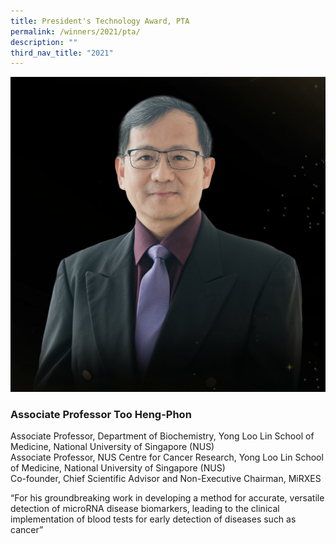 ```yaml
---
title: President's Technology Award, PTA
permalink: /winners/2021/pta/
description: ""
third_nav_title: "2021"
---
```

![Associate Professor Too Heng-Phon](/images/Winners/2021/Too%20Heng%20Phon.png)
### **Associate Professor Too Heng-Phon**
Associate Professor, Department of Biochemistry, Yong Loo Lin School of Medicine, National University of Singapore (NUS)  
Associate Professor, NUS Centre for Cancer Research, Yong Loo Lin School of Medicine, National University of Singapore (NUS)  
Co-founder, Chief Scientific Advisor and Non-Executive Chairman, MiRXES  
  

  

“For his groundbreaking work in developing a method for accurate, versatile detection of microRNA disease biomarkers, leading to the clinical implementation of blood tests for early detection of diseases such as cancer”